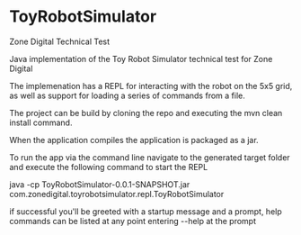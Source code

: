 # ToyRobotSimulator
Zone Digital Technical Test

Java implementation of the Toy Robot Simulator technical test for Zone Digital

The implemenation has a REPL for interacting with the robot on the 5x5 grid, as well as support for loading a series of
commands from a file.

The project can be build by cloning the repo and executing the mvn clean install command.

When the application compiles the application is packaged as a jar.

To run the app via the command line navigate to the generated target folder and execute the following command to start the REPL

java -cp ToyRobotSimulator-0.0.1-SNAPSHOT.jar com.zonedigital.toyrobotsimulator.repl.ToyRobotSimulator

if successful you'll be greeted with a startup message and a prompt, help commands can be listed at any point entering --help at
the prompt
